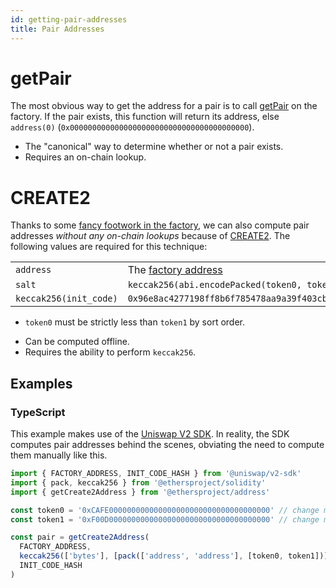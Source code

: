 ```yaml
---
id: getting-pair-addresses
title: Pair Addresses
---
```


# getPair

The most obvious way to get the address for a pair is to call [getPair](../../../contracts/v2/reference/smart-contracts/factory#getpair) on the factory. If the pair exists, this function will return its address, else `address(0)` (`0x0000000000000000000000000000000000000000`).

- The "canonical" way to determine whether or not a pair exists.
- Requires an on-chain lookup.

# CREATE2

Thanks to some [fancy footwork in the factory](https://github.com/Uniswap/uniswap-v2-core/blob/master/contracts/UniswapV2Factory.sol#L32), we can also compute pair addresses _without any on-chain lookups_ because of [CREATE2](https://eips.ethereum.org/EIPS/eip-1014). The following values are required for this technique:

|                        |                                                                                |
| :--------------------- | :----------------------------------------------------------------------------- |
| `address`              | The [factory address](../../../contracts/v2/reference/smart-contracts/factory) |
| `salt`                 | `keccak256(abi.encodePacked(token0, token1))`                                  |
| `keccak256(init_code)` | `0x96e8ac4277198ff8b6f785478aa9a39f403cb768dd02cbee326c3e7da348845f`           |

- `token0` must be strictly less than `token1` by sort order.

* Can be computed offline.
* Requires the ability to perform `keccak256`.

## Examples

### TypeScript

This example makes use of the [Uniswap V2 SDK](../reference/getting-started). In reality, the SDK computes pair addresses behind the scenes, obviating the need to compute them manually like this.

```typescript
import { FACTORY_ADDRESS, INIT_CODE_HASH } from '@uniswap/v2-sdk'
import { pack, keccak256 } from '@ethersproject/solidity'
import { getCreate2Address } from '@ethersproject/address'

const token0 = '0xCAFE000000000000000000000000000000000000' // change me!
const token1 = '0xF00D000000000000000000000000000000000000' // change me!

const pair = getCreate2Address(
  FACTORY_ADDRESS,
  keccak256(['bytes'], [pack(['address', 'address'], [token0, token1])]),
  INIT_CODE_HASH
)
```
